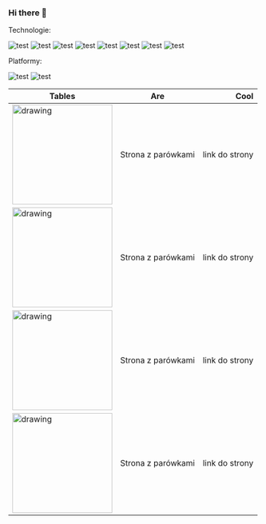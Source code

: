 ### Hi there 👋
Technologie:

![test](https://img.shields.io/badge/javascript-2465ff?logo=javascript)
![test](https://img.shields.io/badge/Angular-2465ff?logo=angular)
![test](https://img.shields.io/badge/TypeScript-2465ff?logo=typescript)
![test](https://img.shields.io/badge/PHP-2465ff?logo=php)
![test](https://img.shields.io/badge/MySql-2465ff?logo=mysql)
![test](https://img.shields.io/badge/Ionic-2465ff?logo=ionic)
![test](https://img.shields.io/badge/TypeORM-2465ff)
![test](https://img.shields.io/badge/NestJS-2465ff?logo=nestjs)

Platformy:

![test](https://img.shields.io/badge/Android-silver?logo=android)
![test](https://img.shields.io/badge/Przeglądarka-silver?logo=firefoxbrowser)

| Tables        | Are           | Cool  |
| ------------- |:-------------:| -----:|
| <img src="[https://upload.wikimedia.org/wikipedia/commons/thumb/1/13/Wiener_Wuerstchen_fcm.jpg/1200px-Wiener_Wuerstchen_fcm.jpg](https://github.com/AlfaGruisPL/AlfagruisPL/blob/main/foundation.png)" alt="drawing" width="200"/>   | Strona z parówkami | link do strony |
| <img src="https://upload.wikimedia.org/wikipedia/commons/thumb/1/13/Wiener_Wuerstchen_fcm.jpg/1200px-Wiener_Wuerstchen_fcm.jpg" alt="drawing" width="200"/>   | Strona z parówkami | link do strony |
| <img src="https://upload.wikimedia.org/wikipedia/commons/thumb/1/13/Wiener_Wuerstchen_fcm.jpg/1200px-Wiener_Wuerstchen_fcm.jpg" alt="drawing" width="200"/>   | Strona z parówkami | link do strony |
| <img src="https://upload.wikimedia.org/wikipedia/commons/thumb/1/13/Wiener_Wuerstchen_fcm.jpg/1200px-Wiener_Wuerstchen_fcm.jpg" alt="drawing" width="200"/>   | Strona z parówkami | link do strony |
 


<!--
**AlfaGruisPL/AlfagruisPL** is a ✨ _special_ ✨ repository because its `README.md` (this file) appears on your GitHub profile.

Here are some ideas to get you started:

- 🔭 I’m currently working on ...
- 🌱 I’m currently learning ...
- 👯 I’m looking to collaborate on ...
- 🤔 I’m looking for help with ...
- 💬 Ask me about ...
- 📫 How to reach me: ...
- 😄 Pronouns: ...
- ⚡ Fun fact: ...
-->
